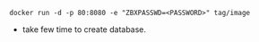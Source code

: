 ```
docker run -d -p 80:8080 -e "ZBXPASSWD=<PASSWORD>" tag/image
```
- take few time to create database.
